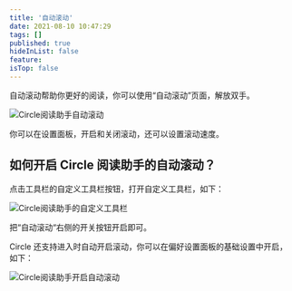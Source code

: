 ```yaml
---
title: '自动滚动'
date: 2021-08-10 10:47:29
tags: []
published: true
hideInList: false
feature: 
isTop: false
---
```

自动滚动帮助你更好的阅读，你可以使用“自动滚动”页面，解放双手。

![Circle阅读助手自动滚动](https://ranhe.xyz/post-images/1628563678783.png)

你可以在设置面板，开启和关闭滚动，还可以设置滚动速度。

如何开启 Circle 阅读助手的自动滚动？
----------------------

点击工具栏的自定义工具栏按钮，打开自定义工具栏，如下：

![Circle阅读助手的自定义工具栏](https://ranhe.xyz/post-images/1628559693236.png)

把“自动滚动“右侧的开关按钮开启即可。

Circle 还支持进入时自动开启滚动，你可以在偏好设置面板的基础设置中开启，如下：

![Circle阅读助手开启自动滚动](https://ranhe.xyz/post-images/1628563747205.png)